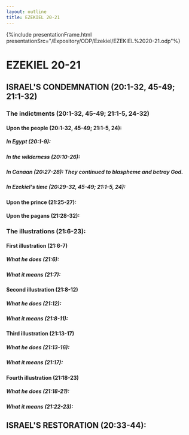 ```yaml
---
layout: outline
title: EZEKIEL 20-21
---
```

{%include presentationFrame.html presentationSrc="/Expository/ODP/Ezekiel/EZEKIEL%2020-21.odp"%}

#  EZEKIEL 20-21
## ISRAEL\'S CONDEMNATION (20:1-32, 45-49; 21:1-32) 
###  The indictments (20:1-32, 45-49; 21:1-5, 24-32) 
####  Upon the people (20:1-32, 45-49; 21:1-5, 24): 
#####  In Egypt (20:1-9): 
#####  In the wilderness (20:10-26): 
#####  In Canaan (20:27-28): They continued to blaspheme and betray God. 
#####  In Ezekiel\'s time (20:29-32, 45-49; 21:1-5, 24): 
####  Upon the prince (21:25-27): 
####  Upon the pagans (21:28-32): 
###  The illustrations (21:6-23): 
####  First illustration (21:6-7) 
#####  What he does (21:6):
#####  What it means (21:7): 
####  Second illustration (21:8-12) 
#####  What he does (21:12): 
#####  What it means (21:8-11): 
####  Third illustration (21:13-17) 
#####  What he does (21:13-16): 
#####  What it means (21:17): 
####  Fourth illustration (21:18-23) 
#####  What he does (21:18-21): 
#####  What it means (21:22-23): 
## ISRAEL\'S RESTORATION (20:33-44): 
